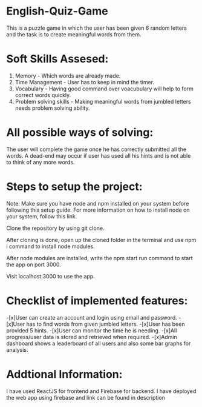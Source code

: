 # English-Quiz-Game
This is a puzzle game in which the user has been given 6 random letters and the task is to create meaningful words from them.


# Soft Skills Assesed:
1. Memory - Which words are already made.
2. Time Management - User has to keep in mind the timer.
4. Vocabulary - Having good command over voacubulary will help to form correct words quickly.
5. Problem solving skills - Making meaningful words from jumbled letters needs problem solving ability.

# All possible ways of solving:
The user will complete the game once he has correctly submitted all the words.
A dead-end may occur if user has used all his hints and is not able to think of any more words.

# Steps to setup the project:
Note: Make sure you have node and npm installed on your system before following this setup guide. For more information on how to install node on your system, follow this link.

Clone the repository by using git clone.

After cloning is done, open up the cloned folder in the terminal and use npm i command to install node modules.

After node modules are installed, write the npm start run command to start the app on port 3000.

Visit localhost:3000 to use the app.

# Checklist of implemented features:
 -[x]User can create an account and login using email and password.
 -[x]User has to find words from given jumbled letters.
 -[x]User has been provided 5 hints.
 -[x]User can monitor the time he is needing.
 -[x]All progress/user data is stored and retrieved when required.
 -[x]Admin dashboard shows a leaderboard of all users and also some bar graphs for analysis.
 
 # Addtional Information:
 I have used ReactJS for frontend and Firebase for backend.
 I have deployed the web app using firebase and link can be  found in description
 
